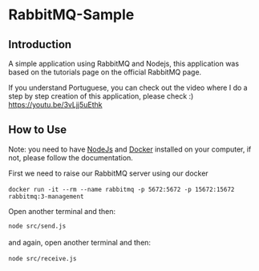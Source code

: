 # RabbitMQ-Sample

## Introduction 


A simple application using RabbitMQ and Nodejs, this application was based on the tutorials page on the official RabbitMQ page.

If you understand Portuguese, you can check out the video where I do a step by step creation of this application, please check :) <br>https://youtu.be/3vLjj5uEthk

## How to Use

Note: you need to have <a target="_blank" href='https://nodejs.org/en/'>NodeJs</a> and <a href='https://docs.docker.com/docker-for-windows/install/' target="_blank">Docker</a> installed on your computer, if not, please follow the documentation.<br>

First we need to raise our RabbitMQ server using our docker
<br><br>
``docker run -it --rm --name rabbitmq -p 5672:5672 -p 15672:15672 rabbitmq:3-management`` <br>

Open another terminal and then:
<br>

``node src/send.js``
<br><br>and again, open another terminal and then:
<br><br>
``node src/receive.js``<br>
